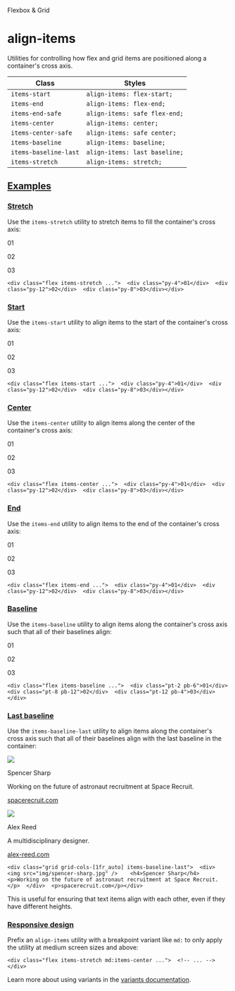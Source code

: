 <!--$-->

<!--/$-->

Flexbox & Grid

# align-items

Utilities for controlling how flex and grid items are positioned along a container's cross axis.

| Class                 | Styles                        |
| --------------------- | ----------------------------- |
| `items-start`         | `align-items: flex-start;`    |
| `items-end`           | `align-items: flex-end;`      |
| `items-end-safe`      | `align-items: safe flex-end;` |
| `items-center`        | `align-items: center;`        |
| `items-center-safe`   | `align-items: safe center;`   |
| `items-baseline`      | `align-items: baseline;`      |
| `items-baseline-last` | `align-items: last baseline;` |
| `items-stretch`       | `align-items: stretch;`       |

## [Examples](#examples)

### [Stretch](#stretch)

Use the `items-stretch` utility to stretch items to fill the container's cross axis:

01

02

03

```
<div class="flex items-stretch ...">  <div class="py-4">01</div>  <div class="py-12">02</div>  <div class="py-8">03</div></div>
```

### [Start](#start)

Use the `items-start` utility to align items to the start of the container's cross axis:

01

02

03

```
<div class="flex items-start ...">  <div class="py-4">01</div>  <div class="py-12">02</div>  <div class="py-8">03</div></div>
```

### [Center](#center)

Use the `items-center` utility to align items along the center of the container's cross axis:

01

02

03

```
<div class="flex items-center ...">  <div class="py-4">01</div>  <div class="py-12">02</div>  <div class="py-8">03</div></div>
```

### [End](#end)

Use the `items-end` utility to align items to the end of the container's cross axis:

01

02

03

```
<div class="flex items-end ...">  <div class="py-4">01</div>  <div class="py-12">02</div>  <div class="py-8">03</div></div>
```

### [Baseline](#baseline)

Use the `items-baseline` utility to align items along the container's cross axis such that all of their baselines align:

01

02

03

```
<div class="flex items-baseline ...">  <div class="pt-2 pb-6">01</div>  <div class="pt-8 pb-12">02</div>  <div class="pt-12 pb-4">03</div></div>
```

### [Last baseline](#last-baseline)

Use the `items-baseline-last` utility to align items along the container's cross axis such that all of their baselines align with the last baseline in the container:

![](https://spotlight.tailwindui.com/_next/image?url=%2F_next%2Fstatic%2Fmedia%2Favatar.51a13c67.jpg\&w=128\&q=80)

Spencer Sharp

Working on the future of astronaut recruitment at Space Recruit.

[spacerecruit.com](#)

![](https://images.unsplash.com/photo-1590895340509-793cb98788c9?q=80\&w=256\&h=256&\&auto=format\&fit=crop\&ixlib=rb-4.0.3\&ixid=M3wxMjA3fDB8MHxwaG90by1wYWdlfHx8fGVufDB8fHx8fA%3D%3D)

Alex Reed

A multidisciplinary designer.

[alex-reed.com](#)

```
<div class="grid grid-cols-[1fr_auto] items-baseline-last">  <div>    <img src="img/spencer-sharp.jpg" />    <h4>Spencer Sharp</h4>    <p>Working on the future of astronaut recruitment at Space Recruit.</p>  </div>  <p>spacerecruit.com</p></div>
```

This is useful for ensuring that text items align with each other, even if they have different heights.

### [Responsive design](#responsive-design)

Prefix <!-- -->an<!-- --> `align-items` utility<!-- --> <!-- -->with a breakpoint variant like `md:` to only apply the utility at <!-- -->medium<!-- --> <!-- -->screen sizes and above:

```
<div class="flex items-stretch md:items-center ...">  <!-- ... --></div>
```

Learn more about using variants in the [variants documentation](/docs/hover-focus-and-other-states).

<!--$-->

<!--/$-->
